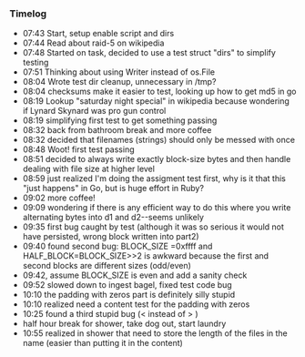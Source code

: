 ### Timelog

* 07:43 Start, setup enable script and dirs
* 07:44 Read about raid-5 on wikipedia
* 07:48 Started on task, decided to use a test struct "dirs" to simplify testing
* 07:51 Thinking about using Writer instead of os.File
* 08:04 Wrote test dir cleanup, unnecessary in /tmp?
* 08:04 checksums make it easier to test, looking up how to get md5 in go
* 08:19 Lookup "saturday night special" in wikipedia because wondering if Lynard Skynard was pro gun control
* 08:19 simplifying first test to get something passing
* 08:32 back from bathroom break and more coffee
* 08:32 decided that filenames (strings) should only be messed with once
* 08:48 Woot! first test passing
* 08:51 decided to always write exactly block-size bytes and then handle dealing with file size at higher level
* 08:59 just realized I'm doing the assigment test first, why is it that this "just happens" in Go, but is huge effort in Ruby?
* 09:02 more coffee!
* 09:09 wondering if there is any efficient way to do this where you write alternating bytes into d1 and d2--seems unlikely
* 09:35 first bug caught by test (although it was so serious it would not have persisted, wrong block written into part2)
* 09:40 found second bug: BLOCK_SIZE =0xffff and HALF_BLOCK=BLOCK_SIZE>>2 is awkward because the first and second blocks are different sizes (odd/even)
* 09:42, assume BLOCK_SIZE is even and add a sanity check
* 09:52 slowed down to ingest bagel, fixed test code bug
* 10:10 the padding with zeros part is definitely silly stupid
* 10:10 realized need a content test for the padding with zeros
* 10:25 found a third stupid bug (< instead of > )
* half hour break for shower, take dog out, start laundry
* 10:55 realized in shower that need to store the length of the files in the name (easier than putting it in the content)